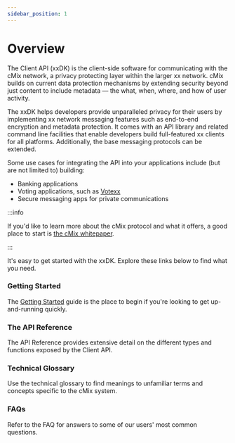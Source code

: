 ```yaml
---
sidebar_position: 1
---
```


# Overview

The Client API (xxDK) is the client-side software for communicating with the cMix network, a privacy protecting layer within the larger xx network. cMix builds on current data protection mechanisms by extending security beyond just content to include metadata — the what, when, where, and how of user activity.

The xxDK helps developers provide unparalleled privacy for their users by implementing xx network messaging features such as end-to-end encryption and metadata protection. It comes with an API library and related command line facilities that enable developers build full-featured xx clients for all platforms. Additionally, the base messaging protocols can be extended.

Some use cases for integrating the API into your applications include (but are not limited to) building:

- Banking applications
- Voting applications, such as [Votexx](https://votexx.org/)
- Secure messaging apps for private communications

:::info

If you'd like to learn more about the cMix protocol and what it offers, a good place to start is [the cMix whitepaper](https://xx.network/xxcMixwhitepaper.pdf).

:::

It's easy to get started with the xxDK. Explore these links below to find what you need.

### Getting Started

The [Getting Started](./getting-started) guide is the place to begin if you're looking to get up-and-running quickly.

### The API Reference

The API Reference provides extensive detail on the different types and functions exposed by the Client API.

### Technical Glossary

Use the technical glossary to find meanings to unfamiliar terms and concepts specific to the cMix system.

### FAQs

Refer to the FAQ for answers to some of our users' most common questions.
